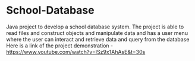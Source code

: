 # School-Database
Java project to develop a school database system. The project is able to read files and construct objects and manipulate data 
and has a user menu where the user can interact and retrieve data and query from the database
Here is a link of the project demonstration -https://www.youtube.com/watch?v=ISz9x1AhAsE&t=30s
